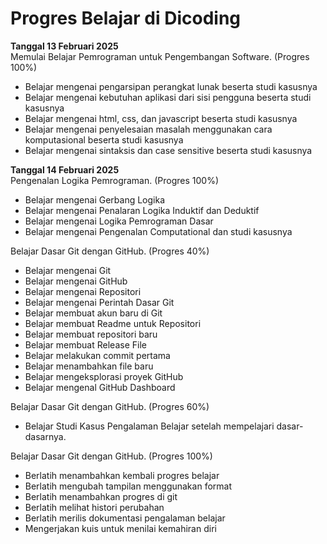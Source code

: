 # Progres Belajar di Dicoding 

**Tanggal 13 Februari 2025**<br>
Memulai Belajar Pemrograman untuk Pengembangan Software. (Progres 100%)
* Belajar mengenai pengarsipan perangkat lunak beserta studi kasusnya
* Belajar mengenai kebutuhan aplikasi dari sisi pengguna beserta studi kasusnya
* Belajar mengenai html, css, dan javascript beserta studi kasusnya
* Belajar mengenai penyelesaian masalah menggunakan cara komputasional beserta studi kasusnya
* Belajar mengenai sintaksis dan case sensitive beserta studi kasusnya

**Tanggal 14 Februari 2025**<br>
Pengenalan Logika Pemrograman. (Progres 100%)
* Belajar mengenai Gerbang Logika
* Belajar mengenai Penalaran Logika Induktif dan Deduktif
* Belajar mengenai Logika Pemrograman Dasar
* Belajar mengenai Pengenalan Computational dan studi kasusnya

Belajar Dasar Git dengan GitHub. (Progres 40%)
* Belajar mengenai Git
* Belajar mengenai GitHub
* Belajar mengenai Repositori
* Belajar mengenai Perintah Dasar Git
* Belajar membuat akun baru di Git
* Belajar membuat Readme untuk Repositori
* Belajar membuat repositori baru
* Belajar membuat Release File
* Belajar melakukan commit pertama
* Belajar menambahkan file baru
* Belajar mengeksplorasi proyek GitHub
* Belajar mengenal GitHub Dashboard

Belajar Dasar Git dengan GitHub. (Progres 60%)
* Belajar Studi Kasus Pengalaman Belajar setelah mempelajari dasar-dasarnya.

Belajar Dasar Git dengan GitHub. (Progres 100%)
* Berlatih menambahkan kembali progres belajar
* Berlatih mengubah tampilan menggunakan format
* Berlatih menambahkan progres di git
* Berlatih melihat histori perubahan
* Berlatih merilis dokumentasi pengalaman belajar
* Mengerjakan kuis untuk menilai kemahiran diri
